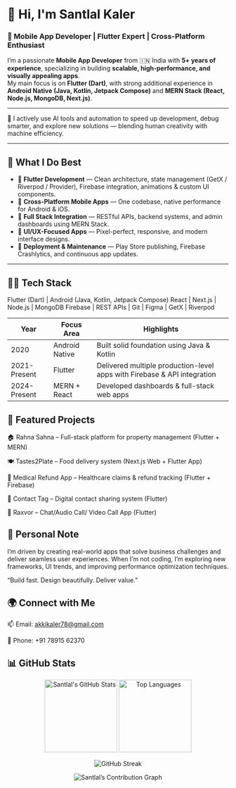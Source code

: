 

# 👋 Hi, I'm Santlal Kaler

### 🚀 Mobile App Developer | Flutter Expert | Cross-Platform Enthusiast  

I’m a passionate **Mobile App Developer** from 🇮🇳 India with **5+ years of experience**, specializing in building **scalable, high-performance, and visually appealing apps**.  
My main focus is on **Flutter (Dart)**, with strong additional experience in **Android Native (Java, Kotlin, Jetpack Compose)** and **MERN Stack (React, Node.js, MongoDB, Next.js)**.  

---

🚀 I actively use AI tools and automation to speed up development, debug smarter, and explore new solutions — blending human creativity with machine efficiency.

---

## 🧠 What I Do Best
- 💙 **Flutter Development** — Clean architecture, state management (GetX / Riverpod / Provider), Firebase integration, animations & custom UI components.  
- 📱 **Cross-Platform Mobile Apps** — One codebase, native performance for Android & iOS.  
- 🧩 **Full Stack Integration** — RESTful APIs, backend systems, and admin dashboards using MERN Stack.  
- 🎨 **UI/UX-Focused Apps** — Pixel-perfect, responsive, and modern interface designs.  
- 🧰 **Deployment & Maintenance** — Play Store publishing, Firebase Crashlytics, and continuous app updates.

---

## 🧑‍💻 Tech Stack
Flutter (Dart) | Android (Java, Kotlin, Jetpack Compose)
React | Next.js | Node.js | MongoDB
Firebase | REST APIs | Git | Figma | GetX | Riverpod

| Year         | Focus Area     | Highlights                                                               |
| ------------ | -------------- | ------------------------------------------------------------------------ |
| 2020         | Android Native | Built solid foundation using Java & Kotlin                               |
| 2021-Present | Flutter        | Delivered multiple production-level apps with Firebase & API integration |
| 2024-Present | MERN + React   | Developed dashboards & full-stack web apps                               |



## 🌟 Featured Projects

🏠 Rahna Sahna – Full-stack platform for property management (Flutter + MERN)

🍽️ Tastes2Plate – Food delivery system (Next.js Web + Flutter App)

💊 Medical Refund App – Healthcare claims & refund tracking (Flutter + Firebase)

🔗 Contact Tag – Digital contact sharing system (Flutter)

🔗 Raxvor – Chat/Audio Call/ Video Call App (Flutter)

## 💬 Personal Note

I’m driven by creating real-world apps that solve business challenges and deliver seamless user experiences.
When I’m not coding, I’m exploring new frameworks, UI trends, and improving performance optimization techniques.

“Build fast. Design beautifully. Deliver value.”

## 🌍 Connect with Me
📫 Email: akkikaler78@gmail.com

📱  Phone: +91 78915 62370

## 📊 GitHub Stats

<p align="center">
  <img src="https://github-readme-stats.vercel.app/api?username=santlalkaler&show_icons=true&theme=tokyonight&hide_border=true&count_private=true" alt="Santlal's GitHub Stats" height="165"/>
  <img src="https://github-readme-stats.vercel.app/api/top-langs/?username=santlalkaler&layout=compact&theme=tokyonight&hide_border=true" alt="Top Languages" height="165"/>
</p>

<p align="center">
  <img src="https://github-readme-streak-stats.herokuapp.com/?user=santlalkaler&theme=tokyonight&hide_border=true" alt="GitHub Streak"/>
</p>

<p align="center">
  <img src="https://github-readme-activity-graph.vercel.app/graph?username=santlalkaler&theme=tokyo-night&hide_border=true" alt="Santlal’s Contribution Graph"/>
</p>






